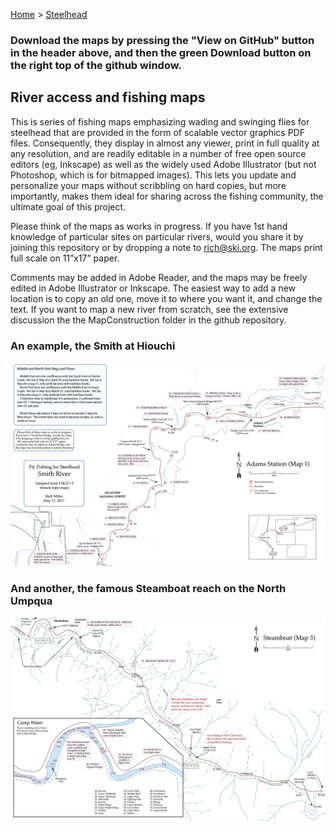 [Home](https://rhexman.github.io) > [Steelhead](https://rhexman.github.io/Steelhead/)


### __Download the maps by pressing the "View on GitHub" button in the header above, and then the green Download button on the right top of the github window.__

## River access and fishing maps

This is series of fishing maps emphasizing wading and swinging flies for steelhead that are provided in the form of scalable vector graphics PDF files.  Consequently, they display in almost any viewer, print in full quality at any resolution, and are readily editable in a number of free open source editors (eg, Inkscape) as well as the widely used Adobe Illustrator (but not Photoshop, which is for bitmapped images). This lets you update and personalize your maps without scribbling on hard copies, but more importantly, makes them ideal for sharing across the fishing community, the ultimate goal of this project.

Please think of the maps as works in progress. If you have 1st hand knowledge of particular sites on particular rivers, would you share it by joining this repository or by dropping a note to rich@ski.org. The maps print full scale on 11”x17” paper.

Comments may be added in Adobe Reader, and the maps may be freely edited in Adobe Illustrator or Inkscape. The easiest way to add a new location is to copy an old one, move it to where you want it, and change the text.  If you want to map a new river from scratch, see the extensive discussion the the MapConstruction folder in the github repository.

### An example, the Smith at Hiouchi

![An example](Smith_1_Adams.png)


### And another, the famous Steamboat reach on the North Umpqua

![Another](NF_3_Steamboat.png)

